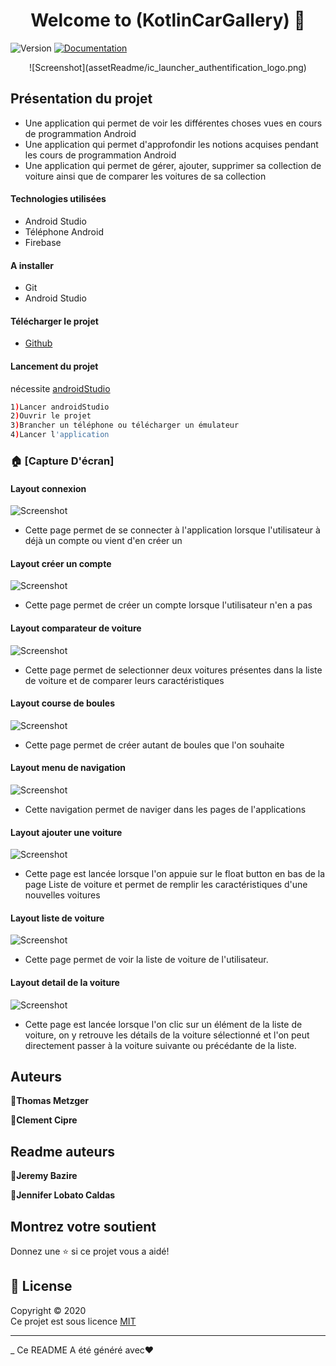 <h1 align="center">Welcome to (KotlinCarGallery)  👋</h1>
<p>
  <img alt="Version" src="https://img.shields.io/badge/version-1.0.0-blue.svg?cacheSeconds=2592000" />
  <a href="https://github.com/kefranabg/readme-md-generator#readme" target="_blank">
    <img alt="Documentation" src="https://img.shields.io/badge/documentation-yes-brightgreen.svg" />
  </a> 
</p>

<div align="center">
![Screenshot](assetReadme/ic_launcher_authentification_logo.png)
</div>

## Présentation du projet
- Une application qui permet de voir les différentes choses vues en cours de programmation Android
- Une application qui permet d'approfondir les notions acquises pendant les cours de programmation Android
- Une application qui permet de gérer, ajouter, supprimer sa collection de voiture ainsi que de comparer les voitures de sa collection 

#### Technologies utilisées
- Android Studio
- Téléphone Android
- Firebase

#### A installer
- Git
- Android Studio

#### Télécharger le projet
- [Github](https://github.com/ThomasMetzger6898/ProjetKotlinDam2019)

#### Lancement du projet
nécessite [androidStudio](https://developer.android.com/studio/)
```sh
1)Lancer androidStudio
2)Ouvrir le projet
3)Brancher un téléphone ou télécharger un émulateur
4)Lancer l'application
```
### 🏠 [Capture D'écran]

#### Layout connexion
![Screenshot](assetReadme/Capture.PNG)
- Cette page permet de se connecter à l'application lorsque l'utilisateur à déjà un compte ou vient d'en créer un

#### Layout créer un compte
![Screenshot](assetReadme/Capture1.PNG)
- Cette page permet de créer un compte lorsque l'utilisateur n'en a pas

#### Layout comparateur de voiture
![Screenshot](assetReadme/Capture2.PNG)
- Cette page permet de selectionner deux voitures présentes dans la liste de voiture et de comparer leurs caractéristiques

#### Layout course de boules
![Screenshot](assetReadme/Capture3.PNG)
- Cette page permet de créer autant de boules que l'on souhaite

#### Layout menu de navigation
![Screenshot](assetReadme/Capture4.PNG)
- Cette navigation permet de naviger dans les pages de l'applications

#### Layout ajouter une voiture
![Screenshot](assetReadme/Capture5.PNG)
- Cette page est lancée lorsque l'on appuie sur le float button en bas de la page Liste de voiture et permet de remplir les caractéristiques d'une nouvelles voitures

#### Layout liste de voiture
![Screenshot](assetReadme/Capture6.PNG)
- Cette page permet de voir la liste de voiture de l'utilisateur.

 #### Layout detail de la voiture
![Screenshot](assetReadme/Capture7.PNG)
- Cette page est lancée lorsque l'on clic sur un élément de la liste de voiture, on y retrouve les détails de la voiture sélectionné et l'on peut directement passer à la voiture suivante ou précédante de la liste.


## Auteurs
👤**Thomas Metzger**

👤**Clement Cipre**

## Readme auteurs 
👤**Jeremy Bazire**

👤**Jennifer Lobato Caldas**


## Montrez votre soutient

Donnez une ⭐️ si ce projet vous a aidé!

## 📝 License

Copyright © 2020 <br />
Ce projet est sous licence [MIT](https://github.com/kefranabg/readme-md-generator/blob/master/LICENSE) 

***
_ Ce README A été généré avec❤️ 
